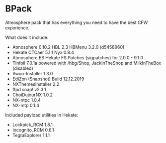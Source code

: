 # BPack

Atmosphere pack that has everything you need to have the best CFW experience.

What does it include:

* Atmosphere 0.10.2 HBL 2.3 HBMenu 3.2.0 (d5458960)
* Hekate CTCaer 5.1.1 Nyx 0.8.4
* Atmosphere ES Hekate FS Patches (sigpatches) for 2.0.0 - 9.1.0
* Tinfoil 7.0.1a powered with /hbg/Shop, JackInTheShop and MilkInTheBox (disabled)
* Awoo-Installer 1.3.0
* EdiZon (Snapshot) Build 12.12.2019
* NXThemesInstaller 2.2
* ftpd snap! v2.3.1
* ChoiDujourNX 1.0.2
* NX-ntpc 1.0.4
* NX-mtp 0.1.4

Included payload utilities in Hekate:

* Lockpick_RCM 1.8.1
* Incognito_RCM 0.6.1
* TegraExplorer 1.1.1
